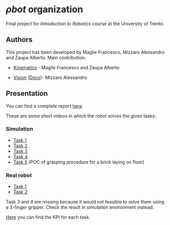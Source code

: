 # $\rho bot$ organization

Final project for *Introduction to Robotics* course at the University of Trento.

## Authors

This project has been developed by Maglie Francesco, Mizzaro Alessandro and Zaupa Alberto. Main contribution:

* [Kinematics](https://github.com/Rho-Bot/kinematics) - Maglie Francesco and Zaupa Alberto

* [Vision](https://github.com/Rho-Bot/vision) ([Docs](https://pijoint.github.io/vision/))- Mizzaro Alessandro


## Presentation

You can find a complete report [here](https://github.com/Rho-Bot/.github/blob/c0e70e51a7e3f90850194614737159c48bb8a814/rhobot.pdf).

These are some short videos in which the robot solves the given tasks:

### Simulation
* [Task 1](https://drive.google.com/file/d/1u2TUx-mUK28IfNWy0ItYKB3EjjXxG2_W/view?usp=share_link)
* [Task 2](https://drive.google.com/file/d/1Ks8CZbohPYnA6k6dQLo3DWOuSQ5a-EOI/view?usp=share_link)
* [Task 3](https://drive.google.com/file/d/1W11hGWN_4gtHUshdAIUyurBVpIOGLbQP/view?usp=share_link)
* [Task 4](https://drive.google.com/file/d/1SEmpk7_d9lO26YRXSuo0aKF0_ojKqugH/view?usp=share_link)
* [Task 5](https://drive.google.com/file/d/1Lh0LkuJzD5pJzFgIm5w7D76btxFPLni-/view?usp=share_link) (POC of grasping procedure for a brick laying on floor)

### Real robot
* [Task 1](https://drive.google.com/file/d/1byMInpfqK3e08bXOvK3dfaLifLhjyCl4/view?usp=share_link)
* [Task 2](https://drive.google.com/file/d/10iPSe-9GrLAGQMs4c7AHCiJnt1atYlok/view?usp=share_link)

Task 3 and 4 are missing because it would not feasible to solve them using a 3-finger gripper. Check the result in simulation environment instead.

[Here](https://github.com/Rho-Bot/.github/blob/main/kpi.md) you can find the KPI for each task.
